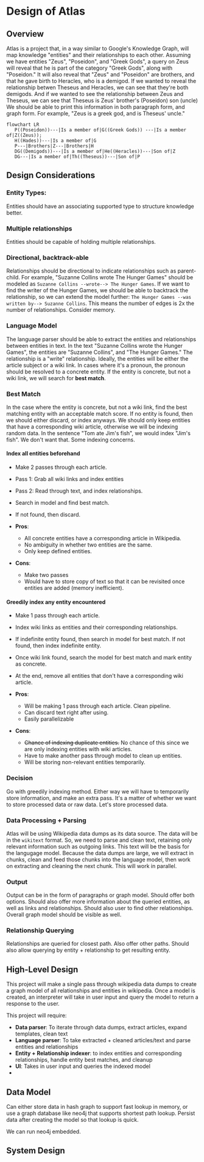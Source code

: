 # Design of Atlas

## Overview

Atlas is a project that, in a way similar to Google's Knowledge Graph, will map knowledge "entities" and their
relationships to each other. Assuming we have entities "Zeus", "Poseidon", and "Greek Gods", a query on Zeus
will reveal that he is part of the category "Greek Gods", along with "Poseidon." It will also reveal that 
"Zeus" and "Poseidon" are brothers, and that he gave birth to Heracles, who is a demigod. If we wanted to reveal the relationship betwen Theseus and Heracles, we can see that they're both demigods. And if we wanted to see the relationship between Zeus and Theseus, we can see that Theseus is Zeus' brother's (Poseidon) son (uncle) \
We should be able to print this information in both paragraph form, and graph form. For example, "Zeus is a greek god, and is Theseus' uncle."

```mermaid
flowchart LR
   P((Poseidon))---|Is a member of|G((Greek Gods)) ---|Is a member of|Z((Zeus));
   H((Hades))---|Is a member of|G
   P---|Brothers|Z---|Brothers|H
   DG((Demigods))---|Is a member of|He((Heracles))---|Son of|Z
   DG---|Is a member of|Th((Theseus))---|Son of|P
```

## Design Considerations

### Entity Types: 

Entities should have an associating supported type to structure knowledge better.

### Multiple relationships

Entities should be capable of holding multiple relationships.

### Directional, backtrack-able

Relationships should be directional to indicate relationships such as parent-child. For example, "Suzanne Collins wrote The Hunger Games" should
be modeled as `Suzanne Collins --wrote--> The Hunger Games`. If we want to find the writer of the Hunger Games, we should be able to backtrack
the relationship, so we can extend the model further: `The Hunger Games --was written by--> Suzanne Collins`. This means the number of edges is
2x the number of relationships. Consider memory.

### Language Model

The language parser should be able to extract the entities and relationships between entities in text. In the text "Suzanne Collins wrote the Hunger Games", 
the entities are "Suzanne Collins", and "The Hunger Games." The relationship is a "write" relationship. Ideally, the entities will be either the article
subject or a wiki link. In cases where it's a pronoun, the pronoun should be resolved to a concrete entity. If the entity is concrete, but not a wiki link,
we will search for **best match**. 
    
### Best Match

In the case where the entity is concrete, but not a wiki link, find the best matching entity with an acceptable match score. If no entity is found, then
we should either discard, or index anyways. We should only keep entities that have a corresponding wiki article, otherwise we will be indexing random 
data. In the sentence "Tom ate Jim's fish", we would index "Jim's fish". We don't want that. Some indexing concerns.

#### Index all entities beforehand

* Make 2 passes through each article.
* Pass 1: Grab all wiki links and index entities
* Pass 2: Read through text, and index relationships.
* Search in model and find best match. 
* If not found, then discard. 

* **Pros**:
    * All concrete entities have a corresponding article in Wikipedia.
    * No ambiguity in whether two entities are the same. 
    * Only keep defined entities.
    
* **Cons**:
    * Make two passes
    * Would have to store copy of text so that it can be revisited once entities are added (memory inefficient).

#### Greedily index any entity encountered

* Make 1 pass through each article.
* Index wiki links as entities and their corresponding relationships.
* If indefinite entity found, then search in model for best match. If not found, then index indefinite entity.
* Once wiki link found, search the model for best match and mark entity as concrete. 
* At the end, remove all entities that don't have a corresponding wiki article.

* **Pros**:
    * Will be making 1 pass through each article. Clean pipeline. 
    * Can discard text right after using. 
    * Easily parallelizable
* **Cons**:
    * ~~Chance of indexing duplicate entities.~~ No chance of this since we are only indexing entities with wiki articles. 
    * Have to make another pass through model to clean up entities. 
    * Will be storing non-relevant entities temporarily. 
    
### Decision

Go with greedily indexing method. Either way we will have to temporarily store information, and make an extra pass. It's a matter of whether we want to store processed data or raw data. Let's
store processed data. 

### Data Processing + Parsing

Atlas will be using Wikipedia data dumps as its data source. The data will be in the `wikitext` format. So, we need to parse and clean text, retaining only
relevant information such as outgoing links. This text will be the basis for the langugage model. 
Because the data dumps are large, we will extract in chunks, clean and feed those chunks into the language model, then work on extracting and cleaning the 
next chunk. This will work in parallel.

### Output

Output can be in the form of paragraphs or graph model. Should offer both options. Should also offer more information about the queried entities, as well as links and relationships.
Should also user to find other relationships. Overall graph model should be visible as well. 

### Relationship Querying

Relationships are queried for closest path. Also offer other paths. Should also allow querying by entity + relationship to get resulting entity.

## High-Level Design

This project will make a single pass through wikipedia data dumps to create a graph model of all relationships and entities in wikipedia. Once a model is created,
an interpreter will take in user input and query the model to return a response to the user. 

This project will require:
* **Data parser**: To iterate through data dumps, extract articles, expand templates, clean text
* **Language parser**: To take extracted + cleaned articles/text and parse entities and relationships
* **Entity + Relationship indexer**: to index entities and corresponding relationships, handle entity best matches, and cleanup
* **UI**: Takes in user input and queries the indexed model
* 

## Data Model

Can either store data in hash graph to support fast lookup in memory, or use a graph database like neo4j that supports shortest path lookup. Persist data after creating the model
so that lookup is quick.

We can run neo4j embedded.

## System Design
